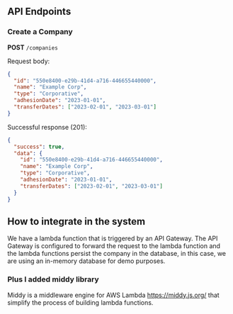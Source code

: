 
## API Endpoints

### Create a Company

**POST** `/companies`

Request body:
```json
{
  "id": "550e8400-e29b-41d4-a716-446655440000",
  "name": "Example Corp",
  "type": "Corporative",
  "adhesionDate": "2023-01-01",
  "transferDates": ["2023-02-01", "2023-03-01"]
}
```

Successful response (201):
```json
{
  "success": true,
  "data": {
    "id": "550e8400-e29b-41d4-a716-446655440000",
    "name": "Example Corp",
    "type": "Corporative",
    "adhesionDate": "2023-01-01",
    "transferDates": ["2023-02-01", "2023-03-01"]
  }
}
```

## How to integrate in the system

We have a lambda function that is triggered by an API Gateway. The API Gateway is configured to forward the request to the lambda function and the lambda functions persist the company in the database, in this case, we are using an in-memory database for demo purposes.

### Plus I added middy library
Middy is a middleware engine for AWS Lambda https://middy.js.org/ that simplify the process of building lambda functions.

